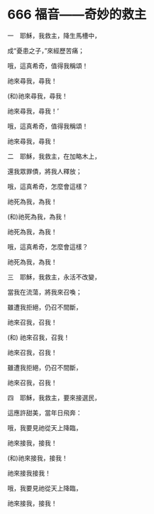 # 666 福音——奇妙的救主

一　耶穌，我救主，降生馬槽中，

成“憂患之子，”來經歷苦痛；

哦，這真希奇，值得我稱頌！

祂來尋我，尋我！

(和)祂來尋我，尋我！

祂來尋我，尋我！’

哦，這真希奇，值得我稱頌！

祂來尋我，尋我！

二　耶穌，我救主，在加略木上，

還我眾罪債，將我人釋放；

哦，這真希奇，怎麼會這樣？

祂死為我，為我！

(和)祂死為我，為我！

祂死為我，為我！

哦，這真希奇，怎麼會這樣？

祂死為我，為我！

三　耶穌，我救主，永活不改變，

當我在流蕩，將我來召喚；

雖遭我拒絕，仍召不間斷，

祂來召我，召我！

(和) 祂來召我，召我！

祂來召我，召我！

雖遭我拒絕，仍召不間斷，

祂來召我，召我！

四　耶穌，我救主，要來接選民，

這應許甜美，當年日飛奔：

哦，我要見祂從天上降臨，

祂來接我，接我！

(和)祂來接我，接我！

祂來接我接我！

哦，我要見祂從天上降臨，

祂來接我，接我！

